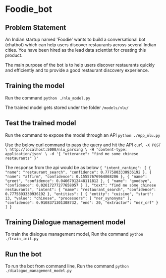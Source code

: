 # Foodie_bot

## Problem Statement
An Indian startup named 'Foodie' wants to build a conversational bot (chatbot) which can help users discover restaurants across several Indian cities. You have been hired as the lead data scientist for creating this product.
 
The main purpose of the bot is to help users discover restaurants quickly and efficiently and to provide a good restaurant discovery experience. 

## Training the model
Run the command `python ./nlu_model.py`

The trained model gets stored under the folder `/models/nlu/`

## Test the trained model
Run the command to expose the model through an API `python ./App_nlu.py`

Use the below curl command to pass the query and hit the API
`curl -X POST \
  http://localhost:5000/nlu_parsing \
  -H 'content-type: application/json' \
  -d '{
	"utterance": "find me some chinese restaurants"
}'`

The response from the api would be as below
`{
    "intent_ranking": [
        {
            "name": "restaurant_search",
            "confidence": 0.7775803330936192
        },
        {
            "name": "affirm",
            "confidence": 0.15557676964868206
        },
        {
            "name": "greet",
            "confidence": 0.04667012448111812
        },
        {
            "name": "goodbye",
            "confidence": 0.02017277277658057
        }
    ],
    "text": "find me some chinese restaurants",
    "intent": {
        "name": "restaurant_search",
        "confidence": 0.7775803330936192
    },
    "entities": [
        {
            "entity": "cuisine",
            "start": 13,
            "value": "chinese",
            "processors": [
                "ner_synonyms"
            ],
            "confidence": 0.9108371301308732,
            "end": 20,
            "extractor": "ner_crf"
        }
    ]
}`

## Training Dialogue management model
To train the dialogue management model, Run the command `python ./train_init.py`

## Run the bot
To run the bot from command line, Run the command `python ./dialogue_management_model.py`


